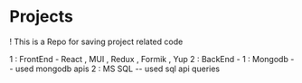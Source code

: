 # Projects

! This is a Repo for saving project related code

1 : FrontEnd - React , MUI , Redux , Formik , Yup
2 : BackEnd - 1 : Mongodb
                  -- used mongodb apis
              2 : MS SQL
                  -- used sql api queries
